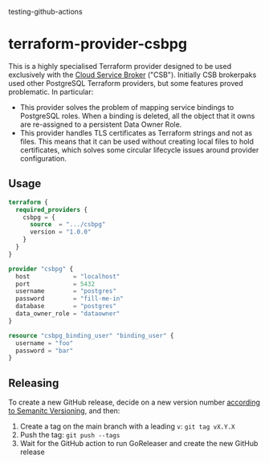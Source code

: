 testing-github-actions
# terraform-provider-csbpg

This is a highly specialised Terraform provider designed to be used exclusively with the [Cloud Service Broker](https://github.com/cloudfoundry-incubator/cloud-service-broker) ("CSB"). Initially CSB brokerpaks used other PostgreSQL Terraform providers, but some features proved problematic. In particular:
- This provider solves the problem of mapping service bindings to PostgreSQL roles. When a binding is deleted, all the object that it owns are re-assigned to a persistent Data Owner Role.
- This provider handles TLS certificates as Terraform strings and not as files. This means that it can be used without creating local files to hold certificates, which solves some circular lifecycle issues around provider configuration.

## Usage
```terraform
terraform {
  required_providers {
    csbpg = {
      source  = ".../csbpg"
      version = "1.0.0"
    }
  }
}

provider "csbpg" {
  host            = "localhost"
  port            = 5432
  username        = "postgres"
  password        = "fill-me-in"
  database        = "postgres"
  data_owner_role = "dataowner"
}

resource "csbpg_binding_user" "binding_user" {
  username = "foo"
  password = "bar"
}
```

## Releasing
To create a new GitHub release, decide on a new version number [according to Semanitc Versioning](https://semver.org/), and then:
1. Create a tag on the main branch with a leading `v`:
   `git tag vX.Y.X`
1. Push the tag:
   `git push --tags`
1. Wait for the GitHub action to run GoReleaser and create the new GitHub release

